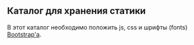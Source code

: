 ## Каталог для хранения статики ##

В этот каталог необходимо положить js, css и шрифты (fonts) [Bootstrap'а](http://getbootstrap.com/).
